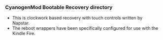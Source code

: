 ### CyanogenMod Bootable Recovery directory
* This is clockwork based recovery with touch controls written by Napstar.
* The reboot wrappers have been specifically configured for use with the Kindle Fire.
